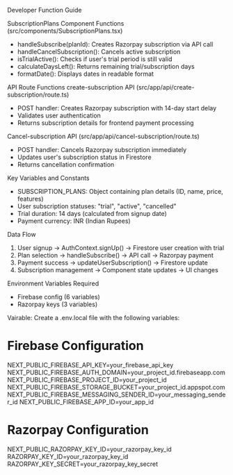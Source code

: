 Developer Function Guide

SubscriptionPlans Component Functions (src/components/SubscriptionPlans.tsx)

- handleSubscribe(planId): Creates Razorpay subscription via API call
- handleCancelSubscription(): Cancels active subscription
- isTrialActive(): Checks if user's trial period is still valid
- calculateDaysLeft(): Returns remaining trial/subscription days
- formatDate(): Displays dates in readable format

API Route Functions
create-subscription API (src/app/api/create-subscription/route.ts)

- POST handler: Creates Razorpay subscription with 14-day start delay
- Validates user authentication
- Returns subscription details for frontend payment processing

Cancel-subscription API (src/app/api/cancel-subscription/route.ts)

- POST handler: Cancels Razorpay subscription immediately
- Updates user's subscription status in Firestore
- Returns cancellation confirmation

Key Variables and Constants
- SUBSCRIPTION_PLANS: Object containing plan details (ID, name, price, features)
- User subscription statuses: "trial", "active", "cancelled"
- Trial duration: 14 days (calculated from signup date)
- Payment currency: INR (Indian Rupees)

Data Flow
1. User signup → AuthContext.signUp() → Firestore user creation with trial
2. Plan selection → handleSubscribe() → API call → Razorpay payment
3. Payment success → updateUserSubscription() → Firestore update
4. Subscription management → Component state updates → UI changes

Environment Variables Required
- Firebase config (6 variables)
- Razorpay keys (3 variables)

Vairable:
Create a .env.local file with the following variables:

# Firebase Configuration
NEXT_PUBLIC_FIREBASE_API_KEY=your_firebase_api_key
NEXT_PUBLIC_FIREBASE_AUTH_DOMAIN=your_project_id.firebaseapp.com
NEXT_PUBLIC_FIREBASE_PROJECT_ID=your_project_id
NEXT_PUBLIC_FIREBASE_STORAGE_BUCKET=your_project_id.appspot.com
NEXT_PUBLIC_FIREBASE_MESSAGING_SENDER_ID=your_messaging_sender_id
NEXT_PUBLIC_FIREBASE_APP_ID=your_app_id

# Razorpay Configuration
NEXT_PUBLIC_RAZORPAY_KEY_ID=your_razorpay_key_id
RAZORPAY_KEY_ID=your_razorpay_key_id
RAZORPAY_KEY_SECRET=your_razorpay_key_secret
